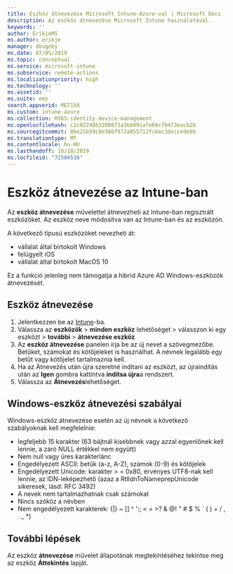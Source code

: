 ```yaml
---
title: Eszköz átnevezése Microsoft Intune-Azure-val | Microsoft Docs
description: Az eszköz átnevezése Microsoft Intune használatával.
keywords: ''
author: ErikjeMS
ms.author: erikje
manager: dougeby
ms.date: 07/05/2019
ms.topic: conceptual
ms.service: microsoft-intune
ms.subservice: remote-actions
ms.localizationpriority: high
ms.technology: ''
ms.assetid: ''
ms.suite: ems
search.appverid: MET150
ms.custom: intune-azure
ms.collection: M365-identity-device-management
ms.openlocfilehash: c1c02248b3208073a3bb09cafe69cf0473eacb2b
ms.sourcegitcommit: 0be25b59c8e386f972a855712fc6ec3deccede86
ms.translationtype: MT
ms.contentlocale: hu-HU
ms.lasthandoff: 10/18/2019
ms.locfileid: "72584538"
---
```

# <a name="rename-a-device-in-intune"></a>Eszköz átnevezése az Intune-ban

Az **eszköz átnevezése** művelettel átnevezheti az Intune-ban regisztrált eszközöket. Az eszköz neve módosítva van az Intune-ban és az eszközön.

A következő típusú eszközöket nevezheti át:
- vállalat által birtokolt Windows 
- felügyelt iOS
- vállalat által birtokolt MacOS 10

Ez a funkció jelenleg nem támogatja a hibrid Azure AD Windows-eszközök átnevezését.

## <a name="rename-a-device"></a>Eszköz átnevezése

1. Jelentkezzen be az [Intune](https://go.microsoft.com/fwlink/?linkid=2090973)-ba.
3. Válassza az **eszközök**  > **minden eszköz** lehetőséget > válasszon ki egy eszközt > **további**  > **átnevezése eszköz**.
4. Az **eszköz átnevezése** panelen írja be az új nevet a szövegmezőbe. Betűket, számokat és kötőjeleket is használhat. A névnek legalább egy betűt vagy kötőjelet tartalmaznia kell.
5. Ha az Átnevezés után újra szeretné indítani az eszközt, az újraindítás után az **Igen** gombra kattintva **indítsa újra**a rendszert.
6. Válassza az **Átnevezés**lehetőséget.

## <a name="windows-device-rename-rules"></a>Windows-eszköz átnevezési szabályai
Windows-eszköz átnevezése esetén az új névnek a következő szabályoknak kell megfelelnie:
- legfeljebb 15 karakter (63 bájtnál kisebbnek vagy azzal egyenlőnek kell lennie, a záró NULL értékkel nem együtt)
- Nem null vagy üres karakterlánc
- Engedélyezett ASCII: betűk (a-z, A-Z), számok (0-9) és kötőjelek
- Engedélyezett Unicode: karakter > = 0x80, érvényes UTF8-nak kell lennie, az IDN-leképezhető (azaz a RtlIdnToNameprepUnicode sikeresek, lásd: RFC 3492)
- A nevek nem tartalmazhatnak csak számokat
- Nincs szóköz a névben
- Nem engedélyezett karakterek: {|} ~ [\] ^ ':; < = >? & @! " # $ % ` ( ) + / , . _ *)


## <a name="next-steps"></a>További lépések

Az eszköz **átnevezése** művelet állapotának megtekintéséhez tekintse meg az eszköz **Áttekintés** lapját.
